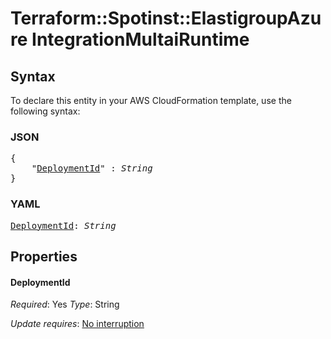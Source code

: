 # Terraform::Spotinst::ElastigroupAzure IntegrationMultaiRuntime

## Syntax

To declare this entity in your AWS CloudFormation template, use the following syntax:

### JSON

<pre>
{
    "<a href="#deploymentid" title="DeploymentId">DeploymentId</a>" : <i>String</i>
}
</pre>

### YAML

<pre>
<a href="#deploymentid" title="DeploymentId">DeploymentId</a>: <i>String</i>
</pre>

## Properties

#### DeploymentId

_Required_: Yes
_Type_: String

_Update requires_: [No interruption](https://docs.aws.amazon.com/AWSCloudFormation/latest/UserGuide/using-cfn-updating-stacks-update-behaviors.html#update-no-interrupt)


